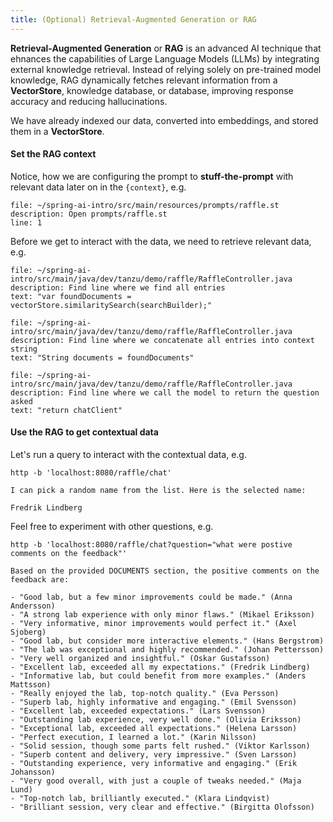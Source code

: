 ```yaml
---
title: (Optional) Retrieval-Augmented Generation or RAG
---
```


**Retrieval-Augmented Generation** or **RAG** is an advanced AI technique
that ehnances the capabilities of Large Language Models (LLMs) by integrating
external knowledge retrieval. Instead of relying solely on pre-trained model
knowledge, RAG dynamically fetches relevant information from a **VectorStore**,
knowledge database, or database, improving response accuracy and reducing
hallucinations.

We have already indexed our data, converted into embeddings, and stored
them in a **VectorStore**.

#### Set the RAG context

Notice, how we are configuring the prompt to **stuff-the-prompt**
with relevant data later on in the `{context}`, e.g.

```editor:open-file
file: ~/spring-ai-intro/src/main/resources/prompts/raffle.st
description: Open prompts/raffle.st
line: 1
```

Before we get to interact with the data, we need to retrieve relevant data, e.g.

```editor:select-matching-text
file: ~/spring-ai-intro/src/main/java/dev/tanzu/demo/raffle/RaffleController.java
description: Find line where we find all entries
text: "var foundDocuments = vectorStore.similaritySearch(searchBuilder);"
```

```editor:select-matching-text
file: ~/spring-ai-intro/src/main/java/dev/tanzu/demo/raffle/RaffleController.java
description: Find line where we concatenate all entries into context string
text: "String documents = foundDocuments"
```

```editor:select-matching-text
file: ~/spring-ai-intro/src/main/java/dev/tanzu/demo/raffle/RaffleController.java
description: Find line where we call the model to return the question asked
text: "return chatClient"
```


#### Use the RAG to get contextual data

Let's run a query to interact with the contextual data, e.g.

```execute
http -b 'localhost:8080/raffle/chat'
```

```
I can pick a random name from the list. Here is the selected name:

Fredrik Lindberg
```

Feel free to experiment with other questions, e.g.

```execute
http -b 'localhost:8080/raffle/chat?question="what were postive comments on the feedback"'
```

```
Based on the provided DOCUMENTS section, the positive comments on the feedback are:

- "Good lab, but a few minor improvements could be made." (Anna Andersson)
- "A strong lab experience with only minor flaws." (Mikael Eriksson)
- "Very informative, minor improvements would perfect it." (Axel Sjoberg)
- "Good lab, but consider more interactive elements." (Hans Bergstrom)
- "The lab was exceptional and highly recommended." (Johan Pettersson)
- "Very well organized and insightful." (Oskar Gustafsson)
- "Excellent lab, exceeded all my expectations." (Fredrik Lindberg)
- "Informative lab, but could benefit from more examples." (Anders Mattsson)
- "Really enjoyed the lab, top-notch quality." (Eva Persson)
- "Superb lab, highly informative and engaging." (Emil Svensson)
- "Excellent lab, exceeded expectations." (Lars Svensson)
- "Outstanding lab experience, very well done." (Olivia Eriksson)
- "Exceptional lab, exceeded all expectations." (Helena Larsson)
- "Perfect execution, I learned a lot." (Karin Nilsson)
- "Solid session, though some parts felt rushed." (Viktor Karlsson)
- "Superb content and delivery, very impressive." (Sven Larsson)
- "Outstanding experience, very informative and engaging." (Erik Johansson)
- "Very good overall, with just a couple of tweaks needed." (Maja Lund)
- "Top-notch lab, brilliantly executed." (Klara Lindqvist)
- "Brilliant session, very clear and effective." (Birgitta Olofsson)
```

